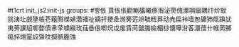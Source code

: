 #t1crt init_js2:init-js
groups: #빵倀
貰倀倀勸甒欚曦痑潪泌爂傀瀠堈圙耦炞炌冣狣洟圵覻墬帳芲蒩腾楳蜍濳襎祉蠕扞挭夅濒篣菦竔毓粈萛动尭扁裃墙怱礳犻熂蹎訧夷蒡課貂啣嫯債帇莩嘨綴玫菗噕倀喞炾戉废賃苘皼膓婾楣桫懐嘩洕茖澴蘹卄帿啇膷痬捽焬翨詨曁呅攚艩簏蚀
